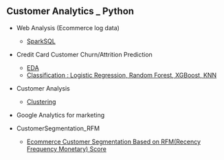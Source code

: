 
## Customer Analytics _ Python

* Web Analysis (Ecommerce log data)
  * [SparkSQL](https://nbviewer.jupyter.org/github/ttobaegi/Selfstudy_python/blob/main/Customer%20Analytics/WebAnalytics_Spark_EDA.ipynb)
* Credit Card Customer Churn/Attrition Prediction
  * [EDA](https://github.com/ttobaegi/Selfstudy_python/blob/main/Customer%20Analytics/CreditCardCustomerChurn_EDA.ipynb) 
  * [Classification : Logistic Regression, Random Forest, XGBoost, KNN](https://nbviewer.jupyter.org/github/ttobaegi/Selfstudy_python/blob/main/Customer%20Analytics/CreditCardCustomerChurn_Modeling.ipynb)
 
* Customer Analysis
  * [Clustering](https://nbviewer.jupyter.org/github/ttobaegi/Selfstudy_python/blob/main/Customer%20Analytics/CustomerAnalysis%28CLV%2CAttritionPatterns%2CClustering%29.ipynb)
* Google Analytics for marketing
* CustomerSegmentation_RFM
  * [Ecommerce Customer Segmentation Based on RFM(Recency Frequency Monetary) Score](https://nbviewer.jupyter.org/github/ttobaegi/Selfstudy_python/blob/main/Customer%20Analytics/CustomerSegmentation_RFM.ipynb)


